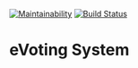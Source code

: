 [![Maintainability](https://api.codeclimate.com/v1/badges/52bdf58293788c1c603d/maintainability)](https://codeclimate.com/github/niomwungeri-fabrice/e-voting-api/maintainability)
[![Build Status](https://travis-ci.com/niomwungeri-fabrice/e-voting-api.svg?branch=master)](https://travis-ci.com/niomwungeri-fabrice/e-voting-api)
# eVoting System